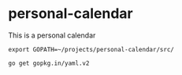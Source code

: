 # personal-calendar
This is a personal calendar

```
export GOPATH=~/projects/personal-calendar/src/
```

```bash
go get gopkg.in/yaml.v2
```